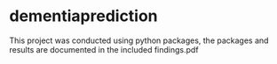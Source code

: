 # dementiaprediction
This project was conducted using python packages, the packages and results are documented in the included findings.pdf
